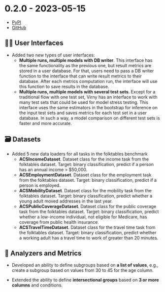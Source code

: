 # 0.2.0 - 2023-05-15

- [PyPI](https://pypi.org/project/virny/)
- [GitHub](https://github.com/DataResponsibly/Virny/releases/tag/0.2.0)


## 👩‍💻 User Interfaces

* Added two new types of user interfaces:
    * **Multiple runs, multiple models with DB writer**. This interface has the same functionality as the previous one, 
      but result metrics are stored in a user database. For that, users need to pass a DB writer function to the interface that can write result
      metrics to their database. After each metrics computation run, the interface will use this function to save results in the database.
    * **Multiple runs, multiple models with several test sets**. Except for a traditional flow
      with one test set, Virny has an interface to work with many test sets that could
      be used for model stress testing. This interface uses the same estimators in the bootstrap
      for inference on the input test sets and saves metrics for each test set in a user
      database. In such a way, a model comparison on different test sets is faster and more accurate.


## 🗃 Datasets

* Added 5 new data loaders for all tasks in the folktables benchmark
    * **ACSIncomeDataset**. Dataset class for the income task from the folktables dataset.
      Target: binary classification, predict if a person has an annual income > $50,000.
    * **ACSEmploymentDataset**. Dataset class for the employment task from the folktables dataset.
      Target: binary classification, predict if a person is employed.
    * **ACSMobilityDataset**. Dataset class for the mobility task from the folktables dataset.
      Target: binary classification, predict whether a young adult moved addresses in the last year.
    * **ACSPublicCoverageDataset**. Dataset class for the public coverage task from the folktables dataset.
      Target: binary classification, predict whether a low-income individual, not eligible for Medicare,
      has coverage from public health insurance.
    * **ACSTravelTimeDataset**. Dataset class for the travel time task from the folktables dataset.
      Target: binary classification, predict whether a working adult has a travel time to work of greater than 20 minutes.


## 💠 Analyzers and Metrics

* Developed an ability to define subgroups based on **a list of values**, e.g., create a subgroup based on values from 30 to 45 for the age column.

* Extended the ability to define **intersectional groups** based on **3 or more columns** and conditions.

